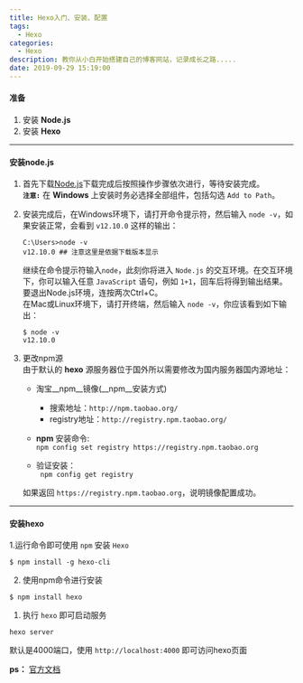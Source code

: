 ```yaml
---
title: Hexo入门、安装、配置
tags:
  - Hexo
categories:
  - Hexo
description: 教你从小白开始搭建自己的博客网站，记录成长之路.....
date: 2019-09-29 15:19:00
---
```

#### 准备
1. 安装 __Node.js__
2. 安装 __Hexo__
---
#### 安装node.js

1. 首先下载[Node.js](https://nodejs.org/en/download/)下载完成后按照操作步骤依次进行，等待安装完成。  
**`注意:`** 在 **Windows** 上安装时务必选择全部组件，包括勾选 `Add to Path`。

2. 安装完成后，在Windows环境下，请打开命令提示符，然后输入 `node -v`，如果安装正常，会看到 `v12.10.0` 这样的输出：   
    ```
    C:\Users>node -v
    v12.10.0 ## 注意这里是依据下载版本显示
    ```
    继续在命令提示符输入`node`，此刻你将进入 `Node.js` 的交互环境。在交互环境下，你可以输入任意 `JavaScript` 语句，例如 `1+1`，回车后将得到输出结果。    
    要退出Node.js环境，连按两次Ctrl+C。   
    在Mac或Linux环境下，请打开终端，然后输入 `node -v`，你应该看到如下输出：   
    ```
    $ node -v
    v12.10.0
    ```
3. 更改npm源       
   由于默认的 **hexo** 源服务器位于国外所以需要修改为国内服务器国内源地址：
	* 淘宝__npm__镜像(__npm__安装方式)  
		* 搜索地址：`http://npm.taobao.org/`
		* registry地址：`http://registry.npm.taobao.org/`
 
    * __npm__ 安装命令:    
        `npm config set registry https://registry.npm.taobao.org`   
    * 验证安装：  
        ` npm config get registry`   
    
    如果返回 `https://registry.npm.taobao.org`，说明镜像配置成功。
---
#### 安装hexo

1.运行命令即可使用 `npm` 安装 `Hexo `
```
$ npm install -g hexo-cli 
```
2. 使用npm命令进行安装
```
$ npm install hexo
```
1. 执行 `hexo` 即可启动服务
```
hexo server
```
默认是4000端口，使用 `http://localhost:4000` 即可访问hexo页面

__ps：__ [官方文档](https://hexo.io/zh-cn/docs)